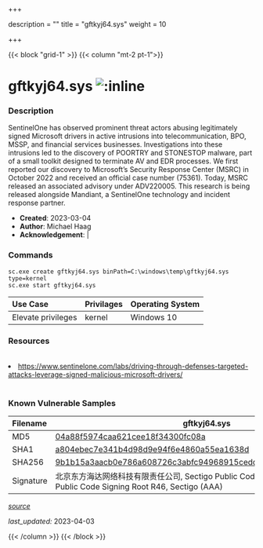 +++

description = ""
title = "gftkyj64.sys"
weight = 10

+++


{{< block "grid-1" >}}
{{< column "mt-2 pt-1">}}


# gftkyj64.sys ![:inline](/images/twitter_verified.png) 


### Description

SentinelOne has observed prominent threat actors abusing legitimately signed Microsoft drivers in active intrusions into telecommunication, BPO, MSSP, and financial services businesses.
Investigations into these intrusions led to the discovery of POORTRY and STONESTOP malware, part of a small toolkit designed to terminate AV and EDR processes.
We first reported our discovery to Microsoft’s Security Response Center (MSRC) in October 2022 and received an official case number (75361). Today, MSRC released an associated advisory under ADV220005.
This research is being released alongside Mandiant, a SentinelOne technology and incident response partner. 

- **Created**: 2023-03-04
- **Author**: Michael Haag
- **Acknowledgement**:  | [](https://twitter.com/)

### Commands

```
sc.exe create gftkyj64.sys binPath=C:\windows\temp\gftkyj64.sys type=kernel
sc.exe start gftkyj64.sys
```

| Use Case | Privilages | Operating System | 
|:---- | ---- | ---- |
| Elevate privileges | kernel | Windows 10 |

### Resources
<br>
<li><a href="https://www.sentinelone.com/labs/driving-through-defenses-targeted-attacks-leverage-signed-malicious-microsoft-drivers/">https://www.sentinelone.com/labs/driving-through-defenses-targeted-attacks-leverage-signed-malicious-microsoft-drivers/</a></li>
<br>

### Known Vulnerable Samples

| Filename | gftkyj64.sys |
|:---- | ---- | 
| MD5 | <a href="https://www.virustotal.com/gui/file/04a88f5974caa621cee18f34300fc08a">04a88f5974caa621cee18f34300fc08a</a> |
| SHA1 | <a href="https://www.virustotal.com/gui/file/a804ebec7e341b4d98d9e94f6e4860a55ea1638d">a804ebec7e341b4d98d9e94f6e4860a55ea1638d</a> |
| SHA256 | <a href="https://www.virustotal.com/gui/file/9b1b15a3aacb0e786a608726c3abfc94968915cedcbd239ddf903c4a54bfcf0c">9b1b15a3aacb0e786a608726c3abfc94968915cedcbd239ddf903c4a54bfcf0c</a> |
| Signature | 北京东方海达网络科技有限责任公司, Sectigo Public Code Signing CA R36, Sectigo Public Code Signing Root R46, Sectigo (AAA)   |


[*source*](https://github.com/magicsword-io/LOLDrivers/tree/main/yaml/gftkyj64.sys.yml)

*last_updated:* 2023-04-03








{{< /column >}}
{{< /block >}}
